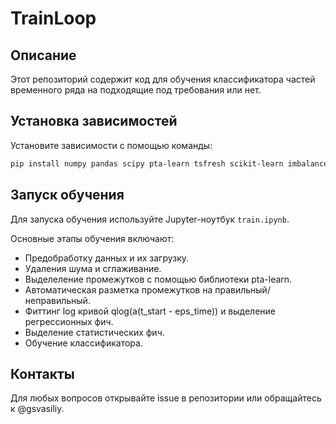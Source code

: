 # TrainLoop

## Описание

Этот репозиторий содержит код для обучения классификатора частей временного ряда на подходящие под требования или нет.


## Установка зависимостей

Установите зависимости с помощью команды:

```bash
pip install numpy pandas scipy pta-learn tsfresh scikit-learn imbalanced-learn
```

## Запуск обучения

Для запуска обучения используйте Jupyter-ноутбук `train.ipynb`. 

Основные этапы обучения включают:
- Предобработку данных и их загрузку.
- Удаления шума и сглаживание.
- Выделеление промежутков с помощью библиотеки pta-learn.
- Автоматическая разметка промежутков на правильный/неправильный.
- Фиттинг log кривой qlog(a(t_start - eps_time)) и выделение регрессионных фич.
- Выделение статистических фич.
- Обучение классификатора.

## Контакты

Для любых вопросов открывайте issue в репозитории или обращайтесь к @gsvasiliy.

